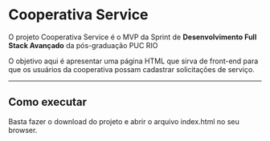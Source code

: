 # Cooperativa Service

O projeto Cooperativa Service é o MVP da Sprint de **Desenvolvimento Full Stack Avançado** da pós-graduação PUC RIO 

O objetivo aqui é apresentar uma página HTML que sirva de front-end para que os usuários da cooperativa possam cadastrar solicitações de serviço.

---
## Como executar

Basta fazer o download do projeto e abrir o arquivo index.html no seu browser.
